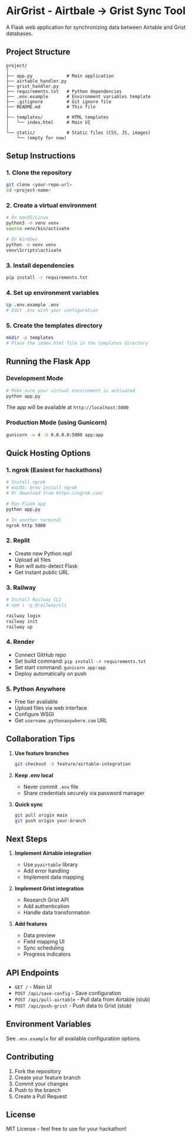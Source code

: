 # AirGrist - Airtbale -> Grist Sync Tool

A Flask web application for synchronizing data between Airtable and Grist databases.

## Project Structure

```
project/
│
├── app.py             # Main application
├── airtable_handler.py
├── grist_handler.py
├── requirements.txt   # Python dependencies
├── .env.example       # Environment variables template
├── .gitignore         # Git ignore file
├── README.md          # This file
│
├── templates/         # HTML templates
│   └── index.html     # Main UI
│
└── static/            # Static files (CSS, JS, images)
    └── (empty for now)
```

## Setup Instructions

### 1. Clone the repository

```bash
git clone <your-repo-url>
cd <project-name>
```

### 2. Create a virtual environment

```bash
# On macOS/Linux
python3 -m venv venv
source venv/bin/activate

# On Windows
python -m venv venv
venv\Scripts\activate
```

### 3. Install dependencies

```bash
pip install -r requirements.txt
```

### 4. Set up environment variables

```bash
cp .env.example .env
# Edit .env with your configuration
```

### 5. Create the templates directory

```bash
mkdir -p templates
# Place the index.html file in the templates directory
```

## Running the Flask App

### Development Mode

```bash
# Make sure your virtual environment is activated
python app.py
```

The app will be available at `http://localhost:5000`

### Production Mode (using Gunicorn)

```bash
gunicorn -w 4 -b 0.0.0.0:5000 app:app
```

## Quick Hosting Options

### 1. **ngrok** (Easiest for hackathons)

```bash
# Install ngrok
# macOS: brew install ngrok
# Or download from https://ngrok.com/

# Run Flask app
python app.py

# In another terminal
ngrok http 5000
```

### 2. **Replit**

- Create new Python repl
- Upload all files
- Run will auto-detect Flask
- Get instant public URL

### 3. **Railway**

```bash
# Install Railway CLI
# npm i -g @railway/cli

railway login
railway init
railway up
```

### 4. **Render**

- Connect GitHub repo
- Set build command: `pip install -r requirements.txt`
- Set start command: `gunicorn app:app`
- Deploy automatically on push

### 5. **Python Anywhere**

- Free tier available
- Upload files via web interface
- Configure WSGI
- Get `username.pythonanywhere.com` URL

## Collaboration Tips

1. **Use feature branches**

   ```bash
   git checkout -b feature/airtable-integration
   ```

2. **Keep .env local**

   - Never commit `.env` file
   - Share credentials securely via password manager

3. **Quick sync**
   ```bash
   git pull origin main
   git push origin your-branch
   ```

## Next Steps

1. **Implement Airtable integration**

   - Use `pyairtable` library
   - Add error handling
   - Implement data mapping

2. **Implement Grist integration**

   - Research Grist API
   - Add authentication
   - Handle data transformation

3. **Add features**
   - Data preview
   - Field mapping UI
   - Sync scheduling
   - Progress indicators

## API Endpoints

- `GET /` - Main UI
- `POST /api/save-config` - Save configuration
- `POST /api/pull-airtable` - Pull data from Airtable (stub)
- `POST /api/push-grist` - Push data to Grist (stub)

## Environment Variables

See `.env.example` for all available configuration options.

## Contributing

1. Fork the repository
2. Create your feature branch
3. Commit your changes
4. Push to the branch
5. Create a Pull Request

## License

MIT License - feel free to use for your hackathon!
